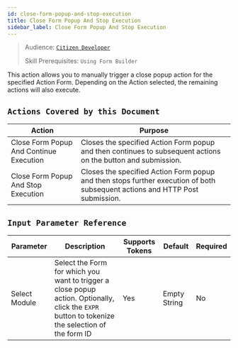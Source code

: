 ```yaml
---
id: close-form-popup-and-stop-execution
title: Close Form Popup And Stop Execution
sidebar_label: Close Form Popup And Stop Execution
---
```


> Audience: [`Citizen Developer`](/audience.md#citizen-developers)
>
> Skill Prerequisites: `Using Form Builder`

This action allows you to manually trigger a close popup action for the specified Action Form. Depending on the Action selected, the remaining actions will also execute.

## `Actions Covered by this Document`

| Action | Purpose |
| -- | -- |
| Close Form Popup And Continue Execution | Closes the specified Action Form popup and then continues to subsequent actions on the button and submission. |
| Close Form Popup And Stop Execution | Closes the specified Action Form popup and then stops further execution of both subsequent actions and HTTP Post submission. |

## `Input Parameter Reference`

| Parameter | Description | Supports Tokens | Default | Required |
| -- | -- | -- | -- | -- |
| Select Module | Select the Form for which you want to trigger a close popup action. Optionally, click the `EXPR` button to tokenize the selection of the form ID| Yes | Empty String | No |
